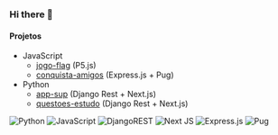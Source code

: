 ### Hi there 👋

#### Projetos
- JavaScript
    - [jogo-flag](https://github.com/svavitor/jogo-flag) (P5.js)
    - [conquista-amigos](https://github.com/svavitor/conquista-amigos) (Express.js + Pug)
- Python
    - [app-sup](https://github.com/svavitor/app-sup) (Django Rest + Next.js)
    - [questoes-estudo](https://github.com/svavitor/questoes-estudo) (Django Rest + Next.js)

![Python](https://img.shields.io/badge/python-3670A0?style=flat&logo=python&logoColor=ffdd54)
![JavaScript](https://img.shields.io/badge/javascript-%23323330.svg?style=flat&logo=javascript&logoColor=%23F7DF1E)
![DjangoREST](https://img.shields.io/badge/DJANGO-REST-ff1709?style=flat&logo=django&logoColor=white&color=ff1709&labelColor=gray)
![Next JS](https://img.shields.io/badge/Next-black?style=flat&logo=next.js&logoColor=white)
![Express.js](https://img.shields.io/badge/express.js-%23404d59.svg?style=flat&logo=express&logoColor=%2361DAFB)
![Pug](https://img.shields.io/badge/Pug-FFF?style=flat&logo=pug&logoColor=A86454&height=50)
